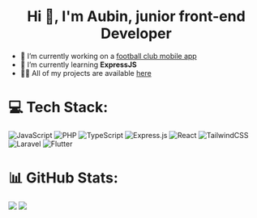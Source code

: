 <h1 align="center">Hi 👋, I'm Aubin, junior front-end Developer</h1>
<ul>
  <li>🔭 I’m currently working on a <a href="https://github.com/AubinManceau/esq-flutter-app">football club mobile app</a></li>

  <li>🌱 I’m currently learning <b>ExpressJS</b></li>

  <li>👨‍💻 All of my projects are available <a href="https://aubin-manceau.mds-angers.yt/portfolio/">here</a></li>
</ul>



# 💻 Tech Stack:
![JavaScript](https://img.shields.io/badge/javascript-%23323330.svg?style=for-the-badge&logo=javascript&logoColor=%23F7DF1E) ![PHP](https://img.shields.io/badge/php-%23777BB4.svg?style=for-the-badge&logo=php&logoColor=white) ![TypeScript](https://img.shields.io/badge/typescript-%23007ACC.svg?style=for-the-badge&logo=typescript&logoColor=white) ![Express.js](https://img.shields.io/badge/express.js-%23404d59.svg?style=for-the-badge&logo=express&logoColor=%2361DAFB) ![React](https://img.shields.io/badge/react-%2320232a.svg?style=for-the-badge&logo=react&logoColor=%2361DAFB) ![TailwindCSS](https://img.shields.io/badge/tailwindcss-%2338B2AC.svg?style=for-the-badge&logo=tailwind-css&logoColor=white) ![Laravel](https://img.shields.io/badge/laravel-%23FF2D20.svg?style=for-the-badge&logo=laravel&logoColor=white) ![Flutter](https://img.shields.io/badge/Flutter-%2302569B.svg?style=for-the-badge&logo=Flutter&logoColor=white)



# 📊 GitHub Stats:
![](https://github-readme-stats.vercel.app/api?username=AubinManceau&theme=default&hide_border=false&include_all_commits=false&count_private=false)
![](https://github-readme-stats.vercel.app/api/top-langs/?username=AubinManceau&theme=default&hide_border=false&include_all_commits=false&count_private=false&layout=compact)
